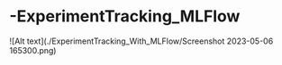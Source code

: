 # -ExperimentTracking_MLFlow
![Alt text](./ExperimentTracking_With_MLFlow/Screenshot 2023-05-06 165300.png)

